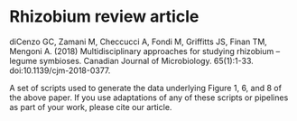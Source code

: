 # Rhizobium review article

diCenzo GC, Zamani M, Checcucci A, Fondi M, Griffitts JS, Finan TM, Mengoni A. (2018) Multidisciplinary approaches for studying rhizobium – legume symbioses. Canadian Journal of Microbiology. 65(1):1-33. doi:10.1139/cjm-2018-0377.

A set of scripts used to generate the data underlying Figure 1, 6, and 8 of the above paper. If you use adaptations of any of these scripts or pipelines as part of your work, please cite our article.
